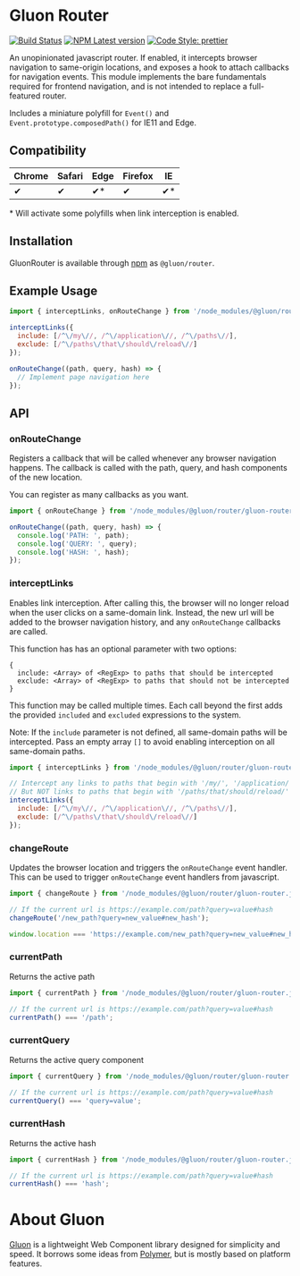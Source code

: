 # Gluon Router

[![Build Status](https://api.travis-ci.org/ruphin/gluon-router.svg?branch=master)](https://travis-ci.org/ruphin/gluon-router)
[![NPM Latest version](https://img.shields.io/npm/v/@gluon/router.svg)](https://www.npmjs.com/package/@gluon/router)
[![Code Style: prettier](https://img.shields.io/badge/code_style-prettier-ff69b4.svg)](https://github.com/prettier/prettier)

An unopinionated javascript router. If enabled, it intercepts browser navigation to same-origin locations, and exposes a hook to attach callbacks for navigation events. This module implements the bare fundamentals required for frontend navigation, and is not intended to replace a full-featured router.

Includes a miniature polyfill for `Event()` and `Event.prototype.composedPath()` for IE11 and Edge.

## Compatibility

| Chrome | Safari | Edge | Firefox | IE  |
| ------ | ------ | ---- | ------- | --- |
| ✔      | ✔      | ✔\*  | ✔       | ✔\* |

\* Will activate some polyfills when link interception is enabled.

## Installation

GluonRouter is available through [npm](https://www.npmjs.com/package/@gluon/router) as `@gluon/router`.

## Example Usage

```javascript
import { interceptLinks, onRouteChange } from '/node_modules/@gluon/router/gluon-router.js';

interceptLinks({
  include: [/^\/my\//, /^\/application\//, /^\/paths\//],
  exclude: [/^\/paths\/that\/should\/reload\//]
});

onRouteChange((path, query, hash) => {
  // Implement page navigation here
});
```

## API

### onRouteChange

Registers a callback that will be called whenever any browser navigation happens.
The callback is called with the path, query, and hash components of the new location.

You can register as many callbacks as you want.

```javascript
import { onRouteChange } from '/node_modules/@gluon/router/gluon-router.js';

onRouteChange((path, query, hash) => {
  console.log('PATH: ', path);
  console.log('QUERY: ', query);
  console.log('HASH: ', hash);
});
```

### interceptLinks

Enables link interception. After calling this, the browser will no longer reload when the user clicks on a same-domain link. Instead, the new url will be added to the browser navigation history, and any `onRouteChange` callbacks are called.

This function has has an optional parameter with two options:

    {
      include: <Array> of <RegExp> to paths that should be intercepted
      exclude: <Array> of <RegExp> to paths that should not be intercepted
    }

This function may be called multiple times. Each call beyond the first adds the provided `included` and `excluded` expressions to the system.

Note: If the `include` parameter is not defined, all same-domain paths will be intercepted. Pass an empty array `[]` to avoid enabling interception on all same-domain paths.

```javascript
import { interceptLinks } from '/node_modules/@gluon/router/gluon-router.js';

// Intercept any links to paths that begin with '/my/', '/application/', or '/paths/'
// But NOT links to paths that begin with '/paths/that/should/reload/'
interceptLinks({
  include: [/^\/my\//, /^\/application\//, /^\/paths\//],
  exclude: [/^\/paths\/that\/should\/reload\//]
});
```

### changeRoute

Updates the browser location and triggers the `onRouteChange` event handler. This can be used to trigger `onRouteChange` event handlers from javascript.

```javascript
import { changeRoute } from '/node_modules/@gluon/router/gluon-router.js';

// If the current url is https://example.com/path?query=value#hash
changeRoute('/new_path?query=new_value#new_hash');

window.location === 'https://example.com/new_path?query=new_value#new_hash';
```

### currentPath

Returns the active path

```javascript
import { currentPath } from '/node_modules/@gluon/router/gluon-router.js';

// If the current url is https://example.com/path?query=value#hash
currentPath() === '/path';
```

### currentQuery

Returns the active query component

```javascript
import { currentQuery } from '/node_modules/@gluon/router/gluon-router.js';

// If the current url is https://example.com/path?query=value#hash
currentQuery() === 'query=value';
```

### currentHash

Returns the active hash

```javascript
import { currentHash } from '/node_modules/@gluon/router/gluon-router.js';

// If the current url is https://example.com/path?query=value#hash
currentHash() === 'hash';
```

# About Gluon

[Gluon](https://gitub.com/ruphin/gluonjs) is a lightweight Web Component library designed for simplicity and speed. It borrows some ideas from [Polymer](https://www.polymer-project.org/), but is mostly based on platform features.

